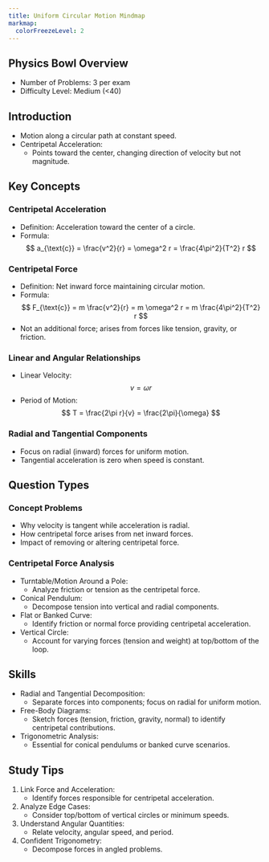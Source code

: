 ```yaml
---
title: Uniform Circular Motion Mindmap
markmap:
  colorFreezeLevel: 2
---
```


## Physics Bowl Overview

- Number of Problems: 3 per exam
- Difficulty Level: Medium (<40)

## Introduction

- Motion along a circular path at constant speed.
- Centripetal Acceleration:
  - Points toward the center, changing direction of velocity but not magnitude.

## Key Concepts

### Centripetal Acceleration
- Definition: Acceleration toward the center of a circle.
- Formula:
  $$
  a_{\text{c}} = \frac{v^2}{r} = \omega^2 r = \frac{4\pi^2}{T^2} r
  $$

### Centripetal Force
- Definition: Net inward force maintaining circular motion.
- Formula:
  $$
  F_{\text{c}} = m \frac{v^2}{r} = m \omega^2 r = m \frac{4\pi^2}{T^2} r
  $$
- Not an additional force; arises from forces like tension, gravity, or friction.

### Linear and Angular Relationships
- Linear Velocity:
  $$
  v = \omega r
  $$
- Period of Motion:
  $$
  T = \frac{2\pi r}{v} = \frac{2\pi}{\omega}
  $$

### Radial and Tangential Components
- Focus on radial (inward) forces for uniform motion.
- Tangential acceleration is zero when speed is constant.

## Question Types

### Concept Problems
- Why velocity is tangent while acceleration is radial.
- How centripetal force arises from net inward forces.
- Impact of removing or altering centripetal force.

### Centripetal Force Analysis
- Turntable/Motion Around a Pole:
  - Analyze friction or tension as the centripetal force.
- Conical Pendulum:
  - Decompose tension into vertical and radial components.
- Flat or Banked Curve:
  - Identify friction or normal force providing centripetal acceleration.
- Vertical Circle:
  - Account for varying forces (tension and weight) at top/bottom of the loop.

## Skills

- Radial and Tangential Decomposition:
  - Separate forces into components; focus on radial for uniform motion.
- Free-Body Diagrams:
  - Sketch forces (tension, friction, gravity, normal) to identify centripetal contributions.
- Trigonometric Analysis:
  - Essential for conical pendulums or banked curve scenarios.

## Study Tips

1. Link Force and Acceleration:
   - Identify forces responsible for centripetal acceleration.
2. Analyze Edge Cases:
   - Consider top/bottom of vertical circles or minimum speeds.
3. Understand Angular Quantities:
   - Relate velocity, angular speed, and period.
4. Confident Trigonometry:
   - Decompose forces in angled problems.

